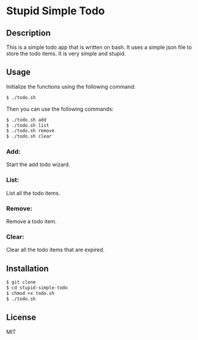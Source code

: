 # Stupid Simple Todo

## Description

This is a simple todo app that is written on bash. It uses a simple json file to store the todo items. It is very simple and stupid.

## Usage

Initialize the functions using the following command:

```bash
$ ./todo.sh
```

Then you can use the following commands:

```bash
$ ./todo.sh add
$ ./todo.sh list
$ ./todo.sh remove
$ ./todo.sh clear
```

### Add:

Start the add todo wizard.

### List:

List all the todo items.

### Remove:

Remove a todo item.

### Clear:

Clear all the todo items that are expired.

## Installation

```bash
$ git clone
$ cd stupid-simple-todo
$ chmod +x todo.sh
$ ./todo.sh
```

## License

MIT
